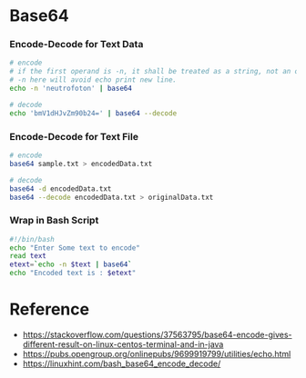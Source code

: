 # Base64 

### Encode-Decode for Text Data
```bash
# encode
# if the first operand is -n, it shall be treated as a string, not an option
# -n here will avoid echo print new line.
echo -n 'neutrofoton' | base64
```

```bash
# decode
echo 'bmV1dHJvZm90b24=' | base64 --decode
```

### Encode-Decode for Text File
```bash
# encode
base64 sample.txt > encodedData.txt
```

```bash
# decode
base64 -d encodedData.txt
base64 --decode encodedData.txt > originalData.txt
```

### Wrap in Bash Script

```bash
#!/bin/bash
echo "Enter Some text to encode"
read text
etext=`echo -n $text | base64`
echo "Encoded text is : $etext"
```

# Reference
- https://stackoverflow.com/questions/37563795/base64-encode-gives-different-result-on-linux-centos-terminal-and-in-java
- https://pubs.opengroup.org/onlinepubs/9699919799/utilities/echo.html
- https://linuxhint.com/bash_base64_encode_decode/
